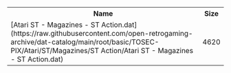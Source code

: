 <table>
<tr><th>Name</th><th>Size</th></tr>
<tr><td>[Atari ST - Magazines - ST Action.dat](https://raw.githubusercontent.com/open-retrogaming-archive/dat-catalog/main/root/basic/TOSEC-PIX/Atari/ST/Magazines/ST Action/Atari ST - Magazines - ST Action.dat)</td><td>4620</td></tr>
</table>
